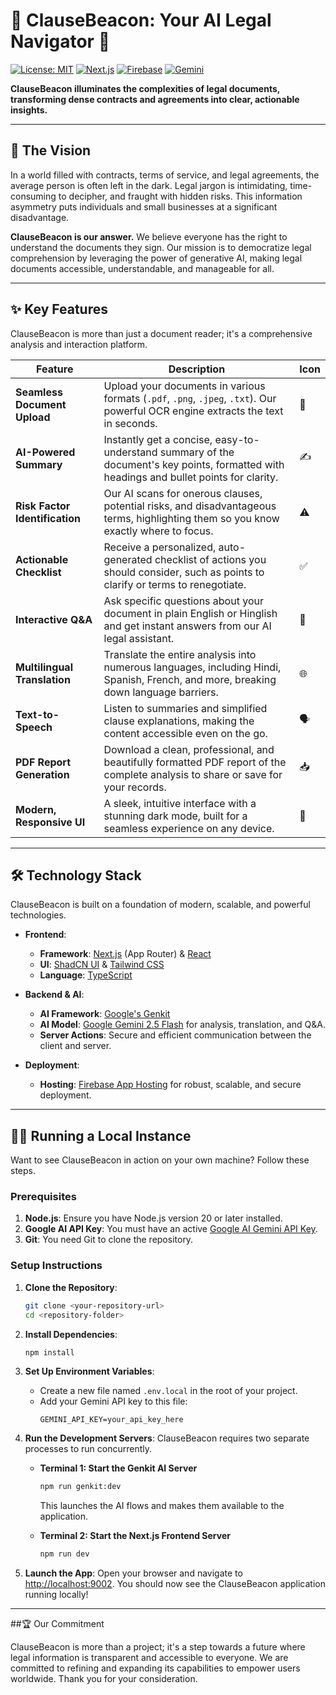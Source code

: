 
# 🌟 ClauseBeacon: Your AI Legal Navigator 🌟

[![License: MIT](https://img.shields.io/badge/License-MIT-yellow.svg)](https://opensource.org/licenses/MIT)
[![Next.js](https://img.shields.io/badge/Next.js-000000?style=for-the-badge&logo=nextdotjs&logoColor=white)](https://nextjs.org/)
[![Firebase](https://img.shields.io/badge/Firebase-FFCA28?style=for-the-badge&logo=firebase&logoColor=black)](https://firebase.google.com/)
[![Gemini](https://img.shields.io/badge/Gemini_AI-8E75B9?style=for-the-badge&logo=google&logoColor=white)](https://ai.google/gemini/)

**ClauseBeacon illuminates the complexities of legal documents, transforming dense contracts and agreements into clear, actionable insights.**

---

## 🚀 The Vision

In a world filled with contracts, terms of service, and legal agreements, the average person is often left in the dark. Legal jargon is intimidating, time-consuming to decipher, and fraught with hidden risks. This information asymmetry puts individuals and small businesses at a significant disadvantage.

**ClauseBeacon is our answer.** We believe everyone has the right to understand the documents they sign. Our mission is to democratize legal comprehension by leveraging the power of generative AI, making legal documents accessible, understandable, and manageable for all.

---

## ✨ Key Features

ClauseBeacon is more than just a document reader; it's a comprehensive analysis and interaction platform.

| Feature                      | Description                                                                                                                              | Icon        |
| ---------------------------- | ---------------------------------------------------------------------------------------------------------------------------------------- | ----------- |
| **Seamless Document Upload** | Upload your documents in various formats (`.pdf`, `.png`, `.jpeg`, `.txt`). Our powerful OCR engine extracts the text in seconds.          | 📄          |
| **AI-Powered Summary**       | Instantly get a concise, easy-to-understand summary of the document's key points, formatted with headings and bullet points for clarity. | ✍️          |
| **Risk Factor Identification** | Our AI scans for onerous clauses, potential risks, and disadvantageous terms, highlighting them so you know exactly where to focus.    | ⚠️          |
| **Actionable Checklist**     | Receive a personalized, auto-generated checklist of actions you should consider, such as points to clarify or terms to renegotiate.      | ✅          |
| **Interactive Q&A**          | Ask specific questions about your document in plain English or Hinglish and get instant answers from our AI legal assistant.              | 💬          |
| **Multilingual Translation** | Translate the entire analysis into numerous languages, including Hindi, Spanish, French, and more, breaking down language barriers.      | 🌐          |
| **Text-to-Speech**           | Listen to summaries and simplified clause explanations, making the content accessible even on the go.                                    | 🗣️          |
| **PDF Report Generation**    | Download a clean, professional, and beautifully formatted PDF report of the complete analysis to share or save for your records.         | 📥          |
| **Modern, Responsive UI**    | A sleek, intuitive interface with a stunning dark mode, built for a seamless experience on any device.                                 | 🎨          |

---

## 🛠️ Technology Stack

ClauseBeacon is built on a foundation of modern, scalable, and powerful technologies.

- **Frontend**:
  - **Framework**: [Next.js](https://nextjs.org/) (App Router) & [React](https://reactjs.org/)
  - **UI**: [ShadCN UI](https://ui.shadcn.com/) & [Tailwind CSS](https://tailwindcss.com/)
  - **Language**: [TypeScript](https://www.typescriptlang.org/)

- **Backend & AI**:
  - **AI Framework**: [Google's Genkit](https://firebase.google.com/docs/genkit)
  - **AI Model**: [Google Gemini 2.5 Flash](https://ai.google/gemini/) for analysis, translation, and Q&A.
  - **Server Actions**: Secure and efficient communication between the client and server.

- **Deployment**:
  - **Hosting**: [Firebase App Hosting](https://firebase.google.com/docs/app-hosting) for robust, scalable, and secure deployment.

---

## 🏃‍♀️ Running a Local Instance

Want to see ClauseBeacon in action on your own machine? Follow these steps.

### Prerequisites

1.  **Node.js**: Ensure you have Node.js version 20 or later installed.
2.  **Google AI API Key**: You must have an active [Google AI Gemini API Key](https://ai.google.dev/).
3.  **Git**: You need Git to clone the repository.

### Setup Instructions

1.  **Clone the Repository**:
    ```bash
    git clone <your-repository-url>
    cd <repository-folder>
    ```

2.  **Install Dependencies**:
    ```bash
    npm install
    ```

3.  **Set Up Environment Variables**:
    -   Create a new file named `.env.local` in the root of your project.
    -   Add your Gemini API key to this file:
        ```
        GEMINI_API_KEY=your_api_key_here
        ```

4.  **Run the Development Servers**:
    ClauseBeacon requires two separate processes to run concurrently.

    -   **Terminal 1: Start the Genkit AI Server**
        ```bash
        npm run genkit:dev
        ```
        This launches the AI flows and makes them available to the application.

    -   **Terminal 2: Start the Next.js Frontend Server**
        ```bash
        npm run dev
        ```

5.  **Launch the App**:
    Open your browser and navigate to [http://localhost:9002](http://localhost:9002). You should now see the ClauseBeacon application running locally!

---

##🏆 Our Commitment

ClauseBeacon is more than a project; it's a step towards a future where legal information is transparent and accessible to everyone. We are committed to refining and expanding its capabilities to empower users worldwide. Thank you for your consideration.
